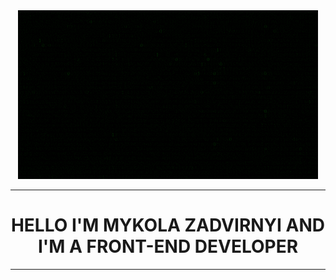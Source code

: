 <div id="header" align="center">
  <img src="./giphy.gif" width="480" height="270" />
  <hr />
  <h1>HELLO I'M MYKOLA ZADVIRNYI AND I'M A FRONT-END DEVELOPER</h1>
  <hr />
</div>
